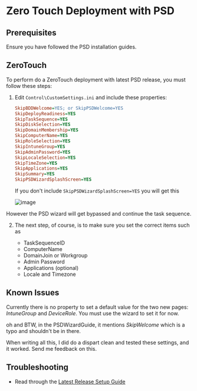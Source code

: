 # Zero Touch Deployment with PSD

## Prerequisites

Ensure you have followed the PSD installation guides. 

## ZeroTouch

To perform do a ZeroTouch deployment with latest PSD release, you must follow these steps:

1. Edit `Control\CustomSettings.ini` and include these properties:

   ```ini
   SkipBDDWelcome=YES; or SkipPSDWelcome=YES
   SkipDeployReadiness=YES
   SkipTaskSequence=YES
   SkipDiskSelection=YES
   SkipDomainMembership=YES
   SkipComputerName=YES
   SkipRoleSelection=YES
   SkipIntuneGroup=YES
   SkipAdminPassword=YES
   SkipLocaleSelection=YES
   SkipTimeZone=YES
   SkipApplications=YES
   SkipSummary=YES
   SkipPSDWizardSplashScreen=YES
   ```

   If you don't include `SkipPSDWizardSplashScreen=YES` you will get this

   ![image](https://github.com/user-attachments/assets/9ef642ab-33df-4da3-9759-c404e134cb7e)

However the PSD wizard will get bypassed and continue the task sequence.

2. The next step, of course, is to make sure you set the correct items such as

   - TaskSequenceID
   - ComputerName
   - DomainJoin or Workgroup
   - Admin Password
   - Applications (optional)
   - Locale and Timezone

## Known Issues

Currently there is no property to set a default value for the two new pages: _IntuneGroup_ and _DeviceRole_. You must use the wizard to set it for now. 

oh and BTW, in the PSDWizardGuide, it mentions _SkipWelcome_ which is a typo and shouldn't be in there.

When writing all this, I did do a dispart clean and tested these settings, and it worked. Send me feedback on this. 

## Troubleshooting

 - Read through the [Latest Release Setup Guide](./PowerShell%20Deployment%20-%20Latest%20Release%20Setup%20Guide.md)